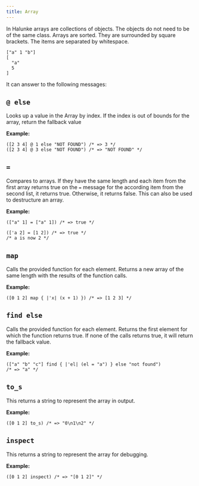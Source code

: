 ```yaml
---
title: Array
---
```


In Halunke arrays are collections of objects. The objects do not
need to be of the same class. Arrays are sorted. They are
surrounded by square brackets. The items are separated by
whitespace.

```
["a" 1 "b"]
[
  "a"
  5
]
```

It can answer to the following messages:

## `@ else`

Looks up a value in the Array by index. If the index is out of
bounds for the array, return the fallback value

**Example:**

```
([2 3 4] @ 1 else "NOT FOUND") /* => 3 */
([2 3 4] @ 3 else "NOT FOUND") /* => "NOT FOUND" */
```

## `=`

Compares to arrays. If they have the same length and each item from
the first array returns true on the `=` message for the according
item from the second list, it returns true. Otherwise, it returns
false. This can also be used to destructure an array.

**Example:**

```
(["a" 1] = ["a" 1]) /* => true */

(['a 2] = [1 2]) /* => true */
/* a is now 2 */
```

## `map`

Calls the provided function for each element. Returns a new array of the same
length with the results of the function calls.

**Example:**

```
([0 1 2] map { |'x| (x + 1) }) /* => [1 2 3] */
```

## `find else`

Calls the provided function for each element. Returns the first element for
which the function returns true. If none of the calls returns true, it will
return the fallback value.

**Example:**

```
(["a" "b" "c"] find { |'el| (el = "a") } else "not found")
/* => "a" */
```

## `to_s`

This returns a string to represent the array in output.

**Example:**

```
([0 1 2] to_s) /* => "0\n1\n2" */
```

## `inspect`

This returns a string to represent the array for debugging.

**Example:**

```
([0 1 2] inspect) /* => "[0 1 2]" */
```
